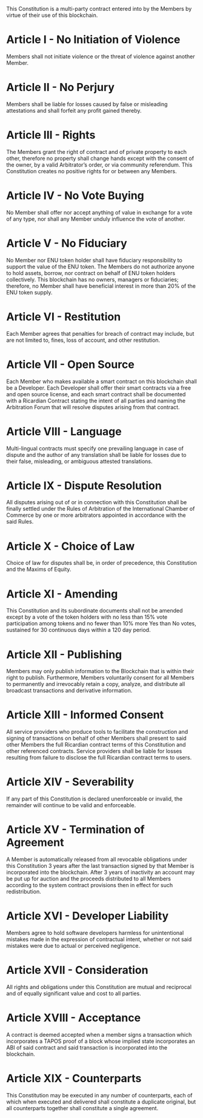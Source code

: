 This Constitution is a multi-party contract entered into by the Members by virtue of their use of this blockchain. 

# Article I - No Initiation of Violence
Members shall not initiate violence or the threat of violence against another Member.

# Article II - No Perjury
Members shall be liable for losses caused by false or misleading attestations and shall forfeit any profit gained thereby. 

# Article III - Rights
The Members grant the right of contract and of private property to each other, therefore no property shall change hands except with the consent of the owner, by a valid Arbitrator’s order, or via community referendum. This Constitution creates no positive rights for or between any Members.

# Article IV - No Vote Buying
No Member shall offer nor accept anything of value in exchange for a vote of any type, nor shall any Member unduly influence the vote of another.

# Article V - No Fiduciary 
No Member nor ENU token holder shall have fiduciary responsibility to support the value of the ENU token. The Members do not authorize anyone to hold assets, borrow, nor contract on behalf of ENU token holders collectively. This blockchain has no owners, managers or fiduciaries; therefore, no Member shall have beneficial interest in more than 20% of the ENU token supply.

# Article VI - Restitution
Each Member agrees that penalties for breach of contract may include, but are not limited to, fines, loss of account, and other restitution.

# Article VII  - Open Source
Each Member who makes available a smart contract on this blockchain shall be a Developer. Each Developer shall offer their smart contracts via a free and open source license, and each smart contract shall be documented with a Ricardian Contract stating the intent of all parties and naming the Arbitration Forum that will resolve disputes arising from that contract.

# Article VIII - Language
Multi-lingual contracts must specify one prevailing language in case of dispute and the author of any translation shall be liable for losses due to their false, misleading, or ambiguous attested translations. 

# Article IX - Dispute Resolution
All disputes arising out of or in connection with this Constitution shall be finally settled under the Rules of Arbitration of the International Chamber of Commerce by one or more arbitrators appointed in accordance with the said Rules.

# Article X - Choice of Law
Choice of law for disputes shall be, in order of precedence, this Constitution and the Maxims of Equity.

# Article XI - Amending
This Constitution and its subordinate documents shall not be amended except by a vote of the token holders with no less than 15% vote participation among tokens and no fewer than 10% more Yes than No votes, sustained for 30 continuous days within a 120 day period.

# Article XII - Publishing
Members may only publish information to the Blockchain that is within their right to publish. Furthermore, Members voluntarily consent for all Members to permanently and irrevocably retain a copy, analyze, and distribute all broadcast transactions and derivative information.

# Article XIII - Informed Consent 
All service providers who produce tools to facilitate the construction and signing of transactions on behalf of other Members shall present to said other Members the full Ricardian contract terms of this Constitution and other referenced contracts. Service providers shall be liable for losses resulting from failure to disclose the full Ricardian contract terms to users.

# Article XIV - Severability
If any part of this Constitution is declared unenforceable or invalid, the remainder will continue to be valid and enforceable.

# Article XV - Termination of Agreement 
A Member is automatically released from all revocable obligations under this Constitution 3 years after the last transaction signed by that Member is incorporated into the blockchain. After 3 years of inactivity an account may be put up for auction and the proceeds distributed to all Members according to the system contract provisions then in effect for such redistribution.

# Article XVI - Developer Liability
Members agree to hold software developers harmless for unintentional mistakes made in the expression of contractual intent, whether or not said mistakes were due to actual or perceived negligence.

# Article XVII - Consideration 
All rights and obligations under this Constitution are mutual and reciprocal and of equally significant value and cost to all parties.

# Article XVIII - Acceptance
A contract is deemed accepted when a member signs a transaction which incorporates a TAPOS proof of a block whose implied state incorporates an ABI of said contract and said transaction is incorporated into the blockchain.

# Article XIX - Counterparts
This Constitution may be executed in any number of counterparts, each of which when executed and delivered shall constitute a duplicate original, but all counterparts together shall constitute a single agreement.
